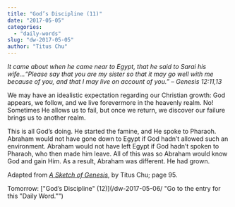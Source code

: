 ```yaml
---
title: "God’s Discipline (11)"
date: "2017-05-05"
categories: 
  - "daily-words"
slug: "dw-2017-05-05"
author: "Titus Chu"
---
```


_It came about when he came near to Egypt, that he said to Sarai his wife...“Please say that you are my sister so that it may go well with me because of you, and that I may live on account of you.”_ _– Genesis 12:11,13_

We may have an idealistic expectation regarding our Christian growth: God appears, we follow, and we live forevermore in the heavenly realm. No! Sometimes He allows us to fail, but once we return, we discover our failure brings us to another realm.

This is all God’s doing. He started the famine, and He spoke to Pharaoh. Abraham would not have gone down to Egypt if God hadn’t allowed such an environment. Abraham would not have left Egypt if God hadn’t spoken to Pharaoh, who then made him leave. All of this was so Abraham would know God and gain Him. As a result, Abraham was different. He had grown.

Adapted from _[A Sketch of Genesis](/book-gen-sketch/ "Go to the listing for this book.")_, by Titus Chu; page 95.

Tomorrow: ["God’s Discipline" (12)](/dw-2017-05-06/ "Go to the entry for this "Daily Word."")
